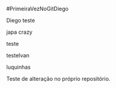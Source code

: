 #PrimeiraVezNoGitDiego


Diego teste



japa crazy

teste


testeIvan

luquinhas

Teste de alteração no próprio repositório.
